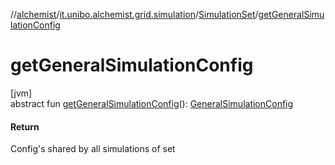 //[alchemist](../../../index.md)/[it.unibo.alchemist.grid.simulation](../index.md)/[SimulationSet](index.md)/[getGeneralSimulationConfig](get-general-simulation-config.md)

# getGeneralSimulationConfig

[jvm]\
abstract fun [getGeneralSimulationConfig](get-general-simulation-config.md)(): [GeneralSimulationConfig](../../it.unibo.alchemist.grid.config/-general-simulation-config/index.md)

#### Return

Config's shared by all simulations of set
